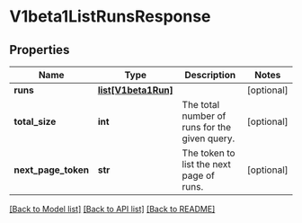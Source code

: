 # V1beta1ListRunsResponse

## Properties
Name | Type | Description | Notes
------------ | ------------- | ------------- | -------------
**runs** | [**list[V1beta1Run]**](V1beta1Run.md) |  | [optional] 
**total_size** | **int** | The total number of runs for the given query. | [optional] 
**next_page_token** | **str** | The token to list the next page of runs. | [optional] 

[[Back to Model list]](../README.md#documentation-for-models) [[Back to API list]](../README.md#documentation-for-api-endpoints) [[Back to README]](../README.md)


